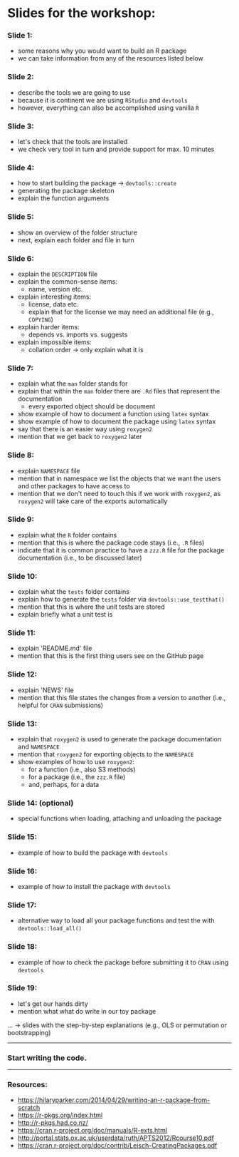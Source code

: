 # Slides for the workshop:

### Slide 1:
- some reasons why you would want to build an R package
- we can take information from any of the resources listed below

### Slide 2:
- describe the tools we are going to use
- because it is continent we are using `RStudio` and `devtools`
- however, everything can also be accomplished using vanilla `R`

### Slide 3:
- let's check that the tools are installed
- we check very tool in turn and provide support for max. 10 minutes

### Slide 4:
- how to start building the package -> `devtools::create`
- generating the package skeleton
- explain the function arguments

### Slide 5:
- show an overview of the folder structure
- next, explain each folder and file in turn

### Slide 6:
- explain the `DESCRIPTION` file 
- explain the common-sense items:
    - name, version etc.
- explain interesting items:
    - license, data etc.
    - explain that for the license we may need an additional file (e.g., `COPYING`)
- explain harder items:
    - depends vs. imports vs. suggests
- explain impossible items:
    - collation order -> only explain what it is

### Slide 7:
- explain what the `man` folder stands for
- explain that within the `man` folder there are `.Rd` files that represent the documentation
    - every exported object should be document
- show example of how to document a function using `latex` syntax
- show example of how to document the package using `latex` syntax
- say that there is an easier way using `roxygen2`
- mention that we get back to `roxygen2` later

### Slide 8: 
- explain `NAMESPACE` file
- mention that in namespace we list the objects that we want the users and other packages to have access to
- mention that we don't need to touch this if we work with `roxygen2`, as `roxygen2` will take care of the exports automatically

### Slide 9:
- explain what the `R` folder contains
- mention that this is where the package code stays (i.e., `.R` files)
- indicate that it is common practice to have a `zzz.R` file for the package documentation (i.e., to be discussed later)

### Slide 10:
- explain what the `tests` folder contains
- explain how to generate the `tests` folder via `devtools::use_testthat()`
- mention that this is where the unit tests are stored
- explain briefly what a unit test is

### Slide 11:
- explain 'README.md' file
- mention that this is the first thing users see on the GitHub page

### Slide 12:
- explain 'NEWS' file
- mention that this file states the changes from a version to another (i.e., helpful for `CRAN` submissions)

### Slide 13:
- explain that `roxygen2` is used to generate the package documentation and `NAMESPACE`
- mention that `roxygen2` for exporting objects to the `NAMESPACE`
- show examples of how to use `roxygen2`:
    - for a function (i.e., also S3 methods)
    - for a package (i.e., the `zzz.R` file)
    - and, perhaps, for a data

### Slide 14: (optional)
- special functions when loading, attaching and unloading the package

### Slide 15:
- example of how to build the package with `devtools` 

### Slide 16:
- example of how to install the package with `devtools`

### Slide 17:
- alternative way to load all your package functions and test the with `devtools::load_all()`

### Slide 18:
- example of how to check the package before submitting it to `CRAN` using `devtools`

### Slide 19:
- let's get our hands dirty
- mention what what do write in our toy package

... -> slides with the step-by-step explanations (e.g., OLS or permutation or bootstrapping)

---

### Start writing the code.

--- 

### Resources:
- https://hilaryparker.com/2014/04/29/writing-an-r-package-from-scratch
- https://r-pkgs.org/index.html
- http://r-pkgs.had.co.nz/
- https://cran.r-project.org/doc/manuals/R-exts.html
- http://portal.stats.ox.ac.uk/userdata/ruth/APTS2012/Rcourse10.pdf
- https://cran.r-project.org/doc/contrib/Leisch-CreatingPackages.pdf